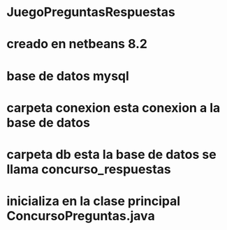 # JuegoPreguntasRespuestas

# creado en netbeans 8.2


# base de datos mysql

# carpeta conexion esta conexion a la base de datos

# carpeta db esta la base de datos se llama concurso_respuestas

# inicializa en la clase principal ConcursoPreguntas.java
